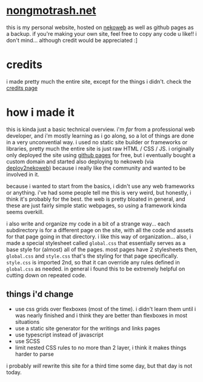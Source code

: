 # [nongmotrash.net](https://nongmotrash.net)

this is my personal website, hosted on [nekoweb](https://nekoweb.org) as well as github pages as a backup. if you're making your own site, feel free to copy any code u like!! i don't mind... although credit would be appreciated :]

# credits

i made pretty much the entire site, except for the things i didn't. check the [credits page](https://nongmotrash.net/credits)

# how i made it

this is kinda just a basic technical overview. i'm *far* from a professional web developer, and i'm mostly learning as i go along, so a lot of things are done in a very unconvential way. i used no static site builder or frameworks or libraries, pretty much the entire site is just raw HTML / CSS / JS. i originally only deployed the site using [github pages](https://pages.github.com/) for free, but i eventually bought a custom domain and started also deploying to nekoweb (via [deploy2nekoweb](https://deploy.nekoweb.org/)) because i really like the community and wanted to be involved in it.

because i wanted to start from the basics, i didn't use any web frameworks or anything. i've had some people tell me this is very weird, but honestly, i think it's probably for the best. the web is pretty bloated in general, and these are just fairly simple static webpages, so using a framework kinda seems overkill.

i also write and organize my code in a bit of a strange way... each subdirectory is for a different page on the site, with all the code and assets for that page going in that directory. i like this way of organization... also, i made a special stylesheet called `global.css` that essentially serves as a base style for (almost) all of the pages. most pages have 2 stylesheets then, `global.css` and `style.css` that's the styling for that page specifically. `style.css` is imported 2nd, so that it can override any rules defined in `global.css` as needed. in general i found this to be extremely helpful on cutting down on repeated code.

## things i'd change

- use css grids over flexboxes (most of the time). i didn't learn them until i was nearly finished and i think they are better than flexboxes in most situations
- use a static site generator for the writings and links pages
- use typescript instead of javascript
- use SCSS
- limit nested CSS rules to no more than 2 layer, i think it makes things harder to parse


i probably *will* rewrite this site for a third time some day, but that day is not today.


